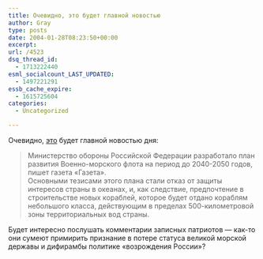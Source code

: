 ```yaml
---
title: Очевидно, это будет главной новостью
author: Gray
type: posts
date: 2004-01-28T08:23:50+00:00
excerpt:
url: /4523
dsq_thread_id:
  - 1713222440
esml_socialcount_LAST_UPDATED:
  - 1497221291
essb_cache_expire:
  - 1615725604
categories:
  - Uncategorized

---
```








Очевидно, <a href="http://lenta.ru/russia/2004/01/28/aircraft/" target="_blank">это</a> будет главной новостью дня:

> Министерство обороны Российской Федерации разработало план развития Военно-морского флота на период до 2040-2050 годов, пишет газета &#171;Газета&#187;.  
> Основными тезисами этого плана стали отказ от защиты интересов страны в океанах, и, как следствие, предпочтение в строительстве новых кораблей, которое будет отдано кораблям небольшого класса, действующим в пределах 500-километровой зоны территориальных вод страны.

Будет интересно послушать комментарии записных патриотов &#8212; как-то они сумеют примирить признание в потере статуса великой морской державы и дифирамбы политике &#171;возрождения России&#187;?